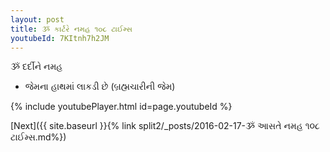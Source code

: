 ```yaml
---
layout: post
title: ૐ કાર્ટરે નમહ ૧૦૮ ટાઈમ્સ
youtubeId: 7KItnh7h2JM
---
```

 
 
 ૐ દર્દીને નમહ  
 
 -  જેમના હાથમાં લાકડી છે (બ્રહ્મચારીની જેમ) 
 
  
 
  
 
 
 
 
 
 


{% include youtubePlayer.html id=page.youtubeId %}
 
[Next]({{ site.baseurl }}{% link  split2/_posts/2016-02-17-ૐ આસતે નમહ ૧૦૮ ટાઈમ્સ.md%})
 
